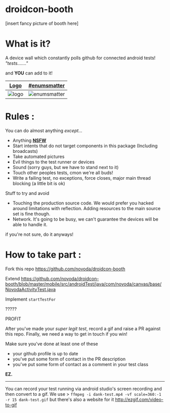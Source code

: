 droidcon-booth
=============
[insert fancy picture of booth here]

What is it?
==

A device wall which constantly polls github for connected android tests! *"tests......."* 

and **YOU** can add to it!


[Logo](https://github.com/novoda/droidcon-booth/pull/18) | [#enumsmatter](https://github.com/novoda/droidcon-booth/pull/5)
| --- | ---
![logo](https://cloud.githubusercontent.com/assets/1626673/10728185/0a054c52-7be0-11e5-8a75-ab5c1b2bf0dc.gif)|![enumsmatter](https://cloud.githubusercontent.com/assets/466546/10677915/15e2e416-7907-11e5-9cb4-a53df89c1915.gif)

Rules :
==

You can do almost anything *except...*

- Anything **[NSFW](https://en.wikipedia.org/wiki/Not_safe_for_work)**
- Start intents that do not target components in this package (Including broadcasts)
- Take automated pictures
- Evil things to the test runner or devices
- Sound (sorry guys, but we have to stand next to it) 
- Touch other peoples tests, cmon we're all buds!
- Write a failing test, no exceptions, force closes, major main thread blocking (a little bit is ok)

Stuff to try and avoid
- Touching the production source code. We would prefer you hacked around limitations with reflection. Adding resources to the main source set is fine though.
- Network. It's going to be busy, we can't guarantee the devices will be able to handle it.

if you're not sure, do it anyways! 


How to take part :
==

Fork this repo https://github.com/novoda/droidcon-booth

Extend https://github.com/novoda/droidcon-booth/blob/master/mobile/src/androidTest/java/com/novoda/canvas/base/NovodaActivityTest.java

Implement `startTestFor`

?????

PROFIT


After you've made your *super legit test*, record a gif and raise a PR against this repo. 
Finally, we need a way to get in touch if you win!

Make sure you've done at least one of these  
- your github profile is up to date
- you've put some form of contact in the PR description
- you've put some form of contact as a comment in your test class


**EZ.**

***
You can record your test running via android studio's screen recording and then convert to a gif. We use >
`ffmpeg -i dank-test.mp4 -vf scale=360:-1 -r 15 dank-test.gif` but there's also a website for it http://ezgif.com/video-to-gif
